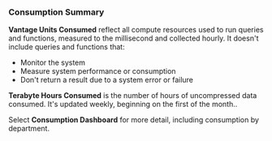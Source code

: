 ### Consumption Summary

**Vantage Units Consumed** reflect all compute resources used to run queries and functions, measured to the millisecond and collected hourly. It doesn't include queries and functions that:

- Monitor the system
- Measure system performance or consumption
- Don't return a result due to a system error or failure

**Terabyte Hours Consumed** is the number of hours of uncompressed data consumed. It's updated weekly, beginning on the first of the month..

Select **Consumption Dashboard** for more detail, including consumption by department.
